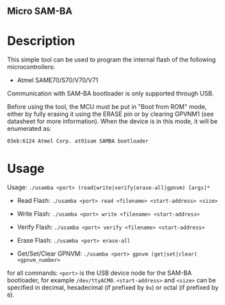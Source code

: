 Micro SAM-BA
------------

# Description

This simple tool can be used to program the internal flash of the following
microcontrollers:

  - Atmel SAME70/S70/V70/V71

Communication with SAM-BA bootloader is only supported through USB.

Before using the tool, the MCU must be put in "Boot from ROM" mode, either by
fully erasing it using the ERASE pin or by clearing GPVNM1 (see datasheet for
more information).  When the device is in this mode, it will be enumerated as:

    03eb:6124 Atmel Corp. at91sam SAMBA bootloader

# Usage

Usage: ``./usamba <port> (read|write|verify|erase-all|gpnvm) [args]*``

- Read Flash:
    ``./usamba <port> read <filename> <start-address> <size>``

- Write Flash:
    ``./usamba <port> write <filename> <start-address>``

- Verify Flash:
    ``./usamba <port> verify <filename> <start-address>``

- Erase Flash:
    ``./usamba <port> erase-all``

- Get/Set/Clear GPNVM:
    ``./usamba <port> gpnvm (get|set|clear) <gpnvm_number>``

for all commands:
    ``<port>`` is the USB device node for the SAM-BA bootloader, for
         example ``/dev/ttyACM0``.
    ``<start-address>`` and ``<size>`` can be specified in decimal, hexadecimal (if
         prefixed by ``0x``) or octal (if prefixed by ``0``).
